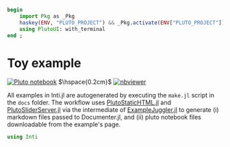 <!-- Generated by Pluto 0.19.46 -->

```julia
begin
	import Pkg as _Pkg
    haskey(ENV, "PLUTO_PROJECT") && _Pkg.activate(ENV["PLUTO_PROJECT"])
	using PlutoUI: with_terminal
end ;
```

# Toy example

[![Pluto notebook](https://img.shields.io/badge/download-Pluto_notebook-blue)](../../build/pluto_examples/toy_example.jl) $\hspace{0.2cm}$ [![nbviewer](https://img.shields.io/badge/show-nbviewer-blue.svg)](../../build/pluto_examples/toy_example.html)

All examples in Inti.jl are autogenerated by executing the `make.jl` script in the `docs` folder. The workflow uses [PlutoStaticHTML.jl](https://plutostatichtml.huijzer.xyz/stable/) and [PlutoSliderServer.jl](https://github.com/JuliaPluto/PlutoSliderServer.jl) via the intermediate of [ExampleJuggler.jl](https://github.com/j-fu/ExampleJuggler.jl) to generate (i) markdown files passed to Documenter.jl, and (ii) pluto notebook files downloadable from the example's page.

```julia
using Inti
```